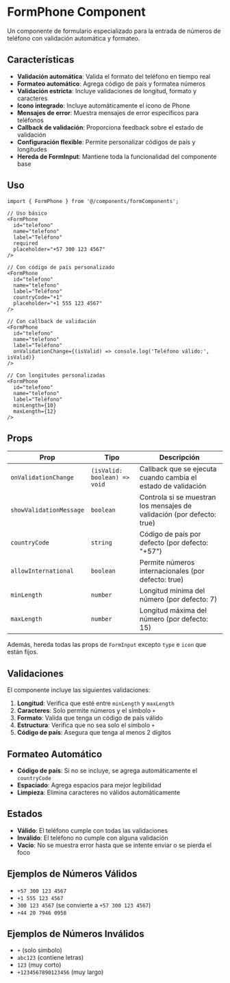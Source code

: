 # FormPhone Component

Un componente de formulario especializado para la entrada de números de teléfono con validación automática y formateo.

## Características

- **Validación automática**: Valida el formato del teléfono en tiempo real
- **Formateo automático**: Agrega código de país y formatea números
- **Validación estricta**: Incluye validaciones de longitud, formato y caracteres
- **Icono integrado**: Incluye automáticamente el icono de Phone
- **Mensajes de error**: Muestra mensajes de error específicos para teléfonos
- **Callback de validación**: Proporciona feedback sobre el estado de validación
- **Configuración flexible**: Permite personalizar códigos de país y longitudes
- **Hereda de FormInput**: Mantiene toda la funcionalidad del componente base

## Uso

```tsx
import { FormPhone } from '@/components/formComponents';

// Uso básico
<FormPhone
  id="telefono"
  name="telefono"
  label="Teléfono"
  required
  placeholder="+57 300 123 4567"
/>

// Con código de país personalizado
<FormPhone
  id="telefono"
  name="telefono"
  label="Teléfono"
  countryCode="+1"
  placeholder="+1 555 123 4567"
/>

// Con callback de validación
<FormPhone
  id="telefono"
  name="telefono"
  label="Teléfono"
  onValidationChange={(isValid) => console.log('Teléfono válido:', isValid)}
/>

// Con longitudes personalizadas
<FormPhone
  id="telefono"
  name="telefono"
  label="Teléfono"
  minLength={10}
  maxLength={12}
/>
```

## Props

| Prop | Tipo | Descripción |
|------|------|-------------|
| `onValidationChange` | `(isValid: boolean) => void` | Callback que se ejecuta cuando cambia el estado de validación |
| `showValidationMessage` | `boolean` | Controla si se muestran los mensajes de validación (por defecto: true) |
| `countryCode` | `string` | Código de país por defecto (por defecto: "+57") |
| `allowInternational` | `boolean` | Permite números internacionales (por defecto: true) |
| `minLength` | `number` | Longitud mínima del número (por defecto: 7) |
| `maxLength` | `number` | Longitud máxima del número (por defecto: 15) |

Además, hereda todas las props de `FormInput` excepto `type` e `icon` que están fijos.

## Validaciones

El componente incluye las siguientes validaciones:

1. **Longitud**: Verifica que esté entre `minLength` y `maxLength`
2. **Caracteres**: Solo permite números y el símbolo `+`
3. **Formato**: Valida que tenga un código de país válido
4. **Estructura**: Verifica que no sea solo el símbolo `+`
5. **Código de país**: Asegura que tenga al menos 2 dígitos

## Formateo Automático

- **Código de país**: Si no se incluye, se agrega automáticamente el `countryCode`
- **Espaciado**: Agrega espacios para mejor legibilidad
- **Limpieza**: Elimina caracteres no válidos automáticamente

## Estados

- **Válido**: El teléfono cumple con todas las validaciones
- **Inválido**: El teléfono no cumple con alguna validación
- **Vacío**: No se muestra error hasta que se intente enviar o se pierda el foco

## Ejemplos de Números Válidos

- `+57 300 123 4567`
- `+1 555 123 4567`
- `300 123 4567` (se convierte a `+57 300 123 4567`)
- `+44 20 7946 0958`

## Ejemplos de Números Inválidos

- `+` (solo símbolo)
- `abc123` (contiene letras)
- `123` (muy corto)
- `+1234567890123456` (muy largo) 